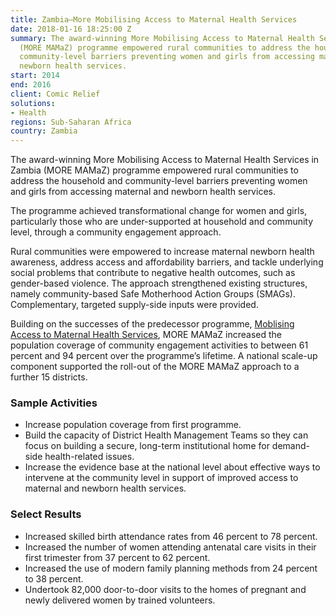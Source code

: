 ```yaml
---
title: Zambia—More Mobilising Access to Maternal Health Services
date: 2018-01-16 18:25:00 Z
summary: The award-winning More Mobilising Access to Maternal Health Services in Zambia
  (MORE MAMaZ) programme empowered rural communities to address the household and
  community-level barriers preventing women and girls from accessing maternal and
  newborn health services.
start: 2014
end: 2016
client: Comic Relief
solutions:
- Health
regions: Sub-Saharan Africa
country: Zambia
---
```


The award-winning More Mobilising Access to Maternal Health Services in Zambia (MORE MAMaZ) programme empowered rural communities to address the household and community-level barriers preventing women and girls from accessing maternal and newborn health services.

The programme achieved transformational change for women and girls, particularly those who are under-supported at household and community level, through a community engagement approach.

Rural communities were empowered to increase maternal newborn health awareness, address access and affordability barriers, and tackle underlying social problems that contribute to negative health outcomes, such as gender-based violence. The approach strengthened existing structures, namely community-based Safe Motherhood Action Groups (SMAGs). Complementary, targeted supply-side inputs were provided. 

Building on the successes of the predecessor programme, [Moblising Access to Maternal Health Services](https://www.dai.com/our-work/projects/zambia-moblising-access-to-maternal-health-services-mamaz), MORE MAMaZ increased the population coverage of community engagement activities to between 61 percent and 94 percent over the programme’s lifetime. A national scale-up component supported the roll-out of the MORE MAMaZ approach to a further 15 districts. 

### Sample Activities

* Increase population coverage from first programme.
* Build the capacity of District Health Management Teams so they can focus on building a secure, long-term institutional home for demand-side health-related issues. 
* Increase the evidence base at the national level about effective ways to intervene at the community level in support of improved access to maternal and newborn health services.

### Select Results

* Increased skilled birth attendance rates from 46 percent to 78 percent.
* Increased the number of women attending antenatal care visits in their first trimester from 37 percent to 62 percent.
* Increased the use of modern family planning methods from 24 percent to 38 percent. 
* Undertook 82,000 door-to-door visits to the homes of pregnant and newly delivered women by trained volunteers.
